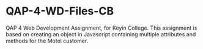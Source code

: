 # QAP-4-WD-Files-CB
QAP 4 Web Development Assignment, for Keyin College. This assignment is based on creating an object in Javascript containing multiple attributes and methods for the Motel customer.
